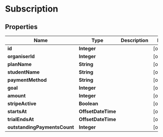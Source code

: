 

# Subscription


## Properties

| Name | Type | Description | Notes |
|------------ | ------------- | ------------- | -------------|
|**id** | **Integer** |  |  [optional] |
|**organiserId** | **Integer** |  |  [optional] |
|**planName** | **String** |  |  [optional] |
|**studentName** | **String** |  |  [optional] |
|**paymentMethod** | **String** |  |  [optional] |
|**goal** | **Integer** |  |  [optional] |
|**amount** | **Integer** |  |  [optional] |
|**stripeActive** | **Boolean** |  |  [optional] |
|**startsAt** | **OffsetDateTime** |  |  [optional] |
|**trialEndsAt** | **OffsetDateTime** |  |  [optional] |
|**outstandingPaymentsCount** | **Integer** |  |  [optional] |



